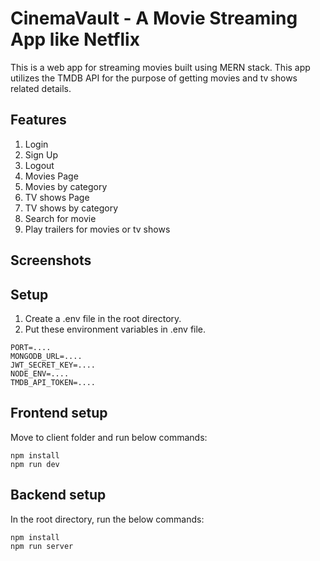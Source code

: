# CinemaVault - A Movie Streaming App like Netflix
This is a web app for streaming movies built using MERN stack.
This app utilizes the TMDB API for the purpose of getting movies and tv shows related details.

## Features
1. Login
2. Sign Up
3. Logout
4. Movies Page
5. Movies by category
6. TV shows Page
7. TV shows by category
8. Search for movie
9. Play trailers for movies or tv shows

## Screenshots


## Setup
1. Create a .env file in the root directory.
2. Put these environment variables in .env file.
```
PORT=....
MONGODB_URL=....
JWT_SECRET_KEY=....
NODE_ENV=....
TMDB_API_TOKEN=....
```

## Frontend setup
Move to client folder and run below commands:
```
npm install
npm run dev
```

## Backend setup
In the root directory, run the below commands:
```
npm install
npm run server
```
